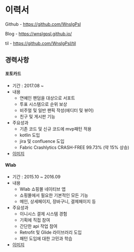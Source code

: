 # 이력서

Github - https://github.com/WnslgPsl

Blog - https://wnslgpsl.github.io/

til - https://github.com/WnslgPsl/til

## 경력사항

#### 포토카드
* 기간 : 2017.08 ~
* 내용
    * 연예인 팬덤을 대상으로 서포트
    * 투표 시스템으로 순위 보상
    * 비주얼 및 일반 팬픽 작성(에디터 및 뷰어)
    * 친구 및 게시판 기능
* 주요성과
    * 기존 코드 및 신규 코드에 mvp패턴 적용
    * kotlin 도입
    * jira 및 confluence 도입
    * Fabric Crashlytics CRASH-FREE 99.73% (약 15% 상승)
* [이미지](/images/photocard)  

#### Wlab
* 기간 : 2015.10 ~ 2016.09
* 내용
    * Wlab 쇼핑몰 네이티브 앱
    * 쇼핑몰에서 필요한 기본적인 모든 기능
    * 메인, 상세페이지, 장바구니, 결제페이지 등
* 주요성과
    * 이니시스 결제 시스템 경험
    * 기획에 직접 참여
    * 간단한 api 작업 참여
    * Retrofit 및 Glide 라이브러리 도입
    * 패턴 도입에 대한 고민과 학습
* [이미지](/images/wlab)
